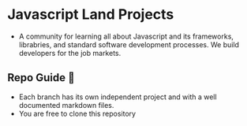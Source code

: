 # Javascript Land Projects

- A community for learning all about Javascript and its frameworks, librabries, and standard software development processes. We build developers for the job markets.

## Repo Guide 🚀

- Each branch has its own independent project and with a well documented markdown files.
- You are free to clone this repository
